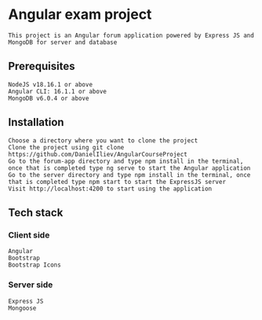# Angular exam project
    This project is an Angular forum application powered by Express JS and MongoDB for server and database

## Prerequisites
    NodeJS v18.16.1 or above
    Angular CLI: 16.1.1 or above
    MongoDB v6.0.4 or above

## Installation
    Choose a directory where you want to clone the project
    Clone the project using git clone https://github.com/DanielIliev/AngularCourseProject
    Go to the forum-app directory and type npm install in the terminal, once that is completed type ng serve to start the Angular application
    Go to the server directory and type npm install in the terminal, once that is completed type npm start to start the ExpressJS server
    Visit http://localhost:4200 to start using the application

## Tech stack
### Client side
    Angular
    Bootstrap
    Bootstrap Icons
### Server side
    Express JS
    Mongoose